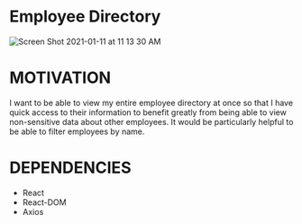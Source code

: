 # Employee Directory
![Screen Shot 2021-01-11 at 11 13 30 AM](https://user-images.githubusercontent.com/60681276/104215787-e09b3a00-53fe-11eb-8d12-3752b6d755b6.png)
# MOTIVATION
I want to be able to view my entire employee directory at once so that I have quick access to their information to benefit greatly from being able to view non-sensitive data about other employees. It would be particularly helpful to be able to filter employees by name.

# DEPENDENCIES 
* React
* React-DOM
* Axios
